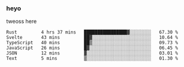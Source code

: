 ### heyo
tweoss here

<!--START_SECTION:waka-->

```text
Rust         4 hrs 37 mins   ████████████████▓░░░░░░░░   67.30 %
Svelte       43 mins         ██▓░░░░░░░░░░░░░░░░░░░░░░   10.64 %
TypeScript   40 mins         ██▒░░░░░░░░░░░░░░░░░░░░░░   09.73 %
JavaScript   26 mins         █▓░░░░░░░░░░░░░░░░░░░░░░░   06.45 %
JSON         12 mins         ▓░░░░░░░░░░░░░░░░░░░░░░░░   03.01 %
Text         5 mins          ▒░░░░░░░░░░░░░░░░░░░░░░░░   01.30 %
```

<!--END_SECTION:waka-->

<!--
**Tweoss/tweoss** is a ✨ _special_ ✨ repository because its `README.md` (this file) appears on your GitHub profile.

Here are some ideas to get you started:

- 🔭 I’m currently working on ...
- 🌱 I’m currently learning ...
- 👯 I’m looking to collaborate on ...
- 🤔 I’m looking for help with ...
- 💬 Ask me about ...
- 📫 How to reach me: ...
- 😄 Pronouns: ...
- ⚡ Fun fact: ...
-->
